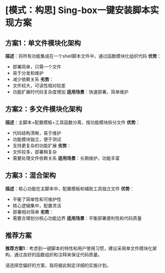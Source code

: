 # [模式：构思] Sing-box一键安装脚本实现方案

## 方案1：单文件模块化架构
**描述**：将所有功能集成在一个shell脚本文件中，通过函数模块化组织代码
**优势**：
- 部署简单，只需一个文件
- 易于分发和维护
- 减少依赖关系
**劣势**：
- 文件较大，可读性相对较差
- 功能扩展时代码复杂度增加
**适用场景**：快速部署，简单维护

## 方案2：多文件模块化架构
**描述**：主脚本+配置模板+工具函数分离，按功能模块拆分文件
**优势**：
- 代码结构清晰，易于维护
- 功能模块独立，便于测试
- 支持更复杂的功能扩展
**劣势**：
- 文件较多，部署稍复杂
- 需要处理文件依赖关系
**适用场景**：长期维护，功能丰富

## 方案3：混合架构
**描述**：核心功能在主脚本中，配置模板和辅助工具独立文件
**优势**：
- 平衡了简单性和可维护性
- 核心逻辑集中，配置灵活
- 部署相对简单
**劣势**：
- 需要合理划分核心功能边界
**适用场景**：平衡部署便利性和代码质量

## 推荐方案
**推荐方案1**：考虑到一键脚本的特性和用户使用习惯，建议采用单文件模块化架构，通过良好的函数组织和注释来保证代码质量。

请选择您偏好的方案，我将据此制定详细的实施计划。